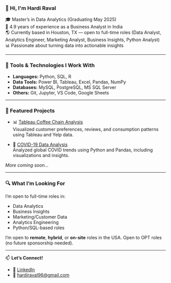 ### 👋 Hi, I'm Hardi Raval

🎓 Master’s in Data Analytics (Graduating May 2025)  
💼 4.9 years of experience as a Business Analyst in India  
🌎 Currently based in Houston, TX — open to full-time roles (Data Analyst, Analytics Engineer, Marketing Analyst, Business Insights, Python Analyst)  
📊 Passionate about turning data into actionable insights  

---

### 🔧 Tools & Technologies I Work With

- **Languages:** Python, SQL, R
- **Data Tools:** Power BI, Tableau, Excel, Pandas, NumPy
- **Databases:** MySQL, PostgreSQL, MS SQL Server
- **Others:** Git, Jupyter, VS Code, Google Sheets

---

### 📌 Featured Projects

- 📊 [Tableau Coffee Chain Analysis](https://github.com/HardiRaval/Tableau_Coffee)  
  Visualized customer preferences, reviews, and consumption patterns using Tableau and Yelp data.

- 🦠 [COVID-19 Data Analysis](https://github.com/HardiRaval/Covid19-DataAnalysis)  
  Analyzed global COVID trends using Python and Pandas, including visualizations and insights.

*More coming soon…*

---

### 🔍 What I’m Looking For
I’m open to full-time roles in:
- Data Analytics
- Business Insights
- Marketing/Customer Data
- Analytics Engineering
- Python/SQL-based roles

I’m open to **remote**, **hybrid**, or **on-site** roles in the USA. Open to OPT roles (no future sponsorship needed).

---

📫 **Let’s Connect!**

- 💼 [LinkedIn](https://www.linkedin.com/in/hardi-raval96)
- 📧 hardiraval96@gmail.com


